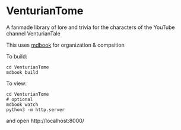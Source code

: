 # VenturianTome

A fanmade library of lore and trivia for the characters of the YouTube channel VenturianTale  

This uses [mdbook](https://rust-lang.github.io/mdBook/) for organization & compsition

To build:
```
cd VenturianTome
mdbook build
```

To view:
```
cd VenturianTome
# optional
mdbook watch
python3 -m http.server
```
and open http://localhost:8000/